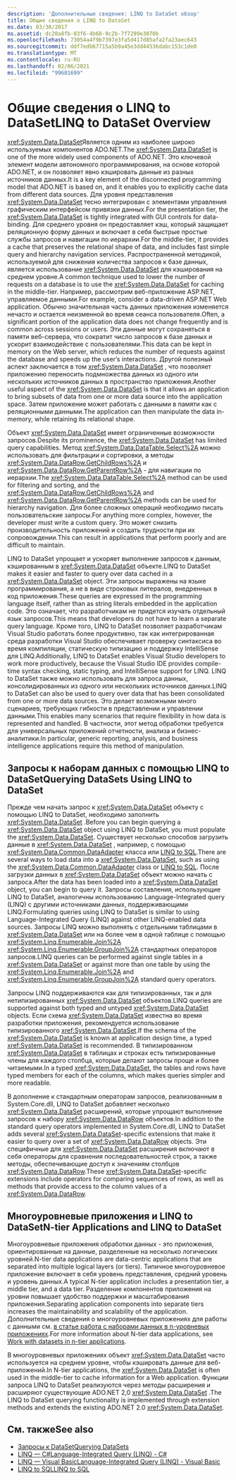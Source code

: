 ```yaml
---
description: 'Дополнительные сведения: LINQ to DataSet обзор'
title: Общие сведения о LINQ to DataSet
ms.date: 03/30/2017
ms.assetid: dc20a8fb-03f6-4b68-9c2b-7f7299e3070b
ms.openlocfilehash: 73054a4f9b7397e3fa5d417d85afa2fa23aec643
ms.sourcegitcommit: ddf7edb67715a5b9a45e3dd44536dabc153c1de0
ms.translationtype: MT
ms.contentlocale: ru-RU
ms.lasthandoff: 02/06/2021
ms.locfileid: "99681699"
---
```

# <a name="linq-to-dataset-overview"></a><span data-ttu-id="07707-103">Общие сведения о LINQ to DataSet</span><span class="sxs-lookup"><span data-stu-id="07707-103">LINQ to DataSet Overview</span></span>

<span data-ttu-id="07707-104"><xref:System.Data.DataSet>Является одним из наиболее широко используемых компонентов ADO.NET.</span><span class="sxs-lookup"><span data-stu-id="07707-104">The <xref:System.Data.DataSet> is one of the more widely used components of ADO.NET.</span></span> <span data-ttu-id="07707-105">Это ключевой элемент модели автономного программирования, на основе которой ADO.NET, и он позволяет явно кэшировать данные из разных источников данных.</span><span class="sxs-lookup"><span data-stu-id="07707-105">It is a key element of the disconnected programming model that ADO.NET is based on, and it enables you to explicitly cache data from different data sources.</span></span> <span data-ttu-id="07707-106">Для уровня представления <xref:System.Data.DataSet> тесно интегрирован с элементами управления графическим интерфейсом привязки данных.</span><span class="sxs-lookup"><span data-stu-id="07707-106">For the presentation tier, the <xref:System.Data.DataSet> is tightly integrated with GUI controls for data-binding.</span></span> <span data-ttu-id="07707-107">Для среднего уровня он предоставляет кэш, который защищает реляционную форму данных и включает в себя быстрые простые службы запросов и навигации по иерархии.</span><span class="sxs-lookup"><span data-stu-id="07707-107">For the middle-tier, it provides a cache that preserves the relational shape of data, and includes fast simple query and hierarchy navigation services.</span></span> <span data-ttu-id="07707-108">Распространенной методикой, используемой для снижения количества запросов к базе данных, является использование <xref:System.Data.DataSet> для кэширования на среднем уровне.</span><span class="sxs-lookup"><span data-stu-id="07707-108">A common technique used to lower the number of requests on a database is to use the <xref:System.Data.DataSet> for caching in the middle-tier.</span></span> <span data-ttu-id="07707-109">Например, рассмотрим веб-приложение ASP.NET, управляемое данными.</span><span class="sxs-lookup"><span data-stu-id="07707-109">For example, consider a data-driven ASP.NET Web application.</span></span> <span data-ttu-id="07707-110">Обычно значительная часть данных приложения изменяется нечасто и остается неизменной во время сеанса пользователя.</span><span class="sxs-lookup"><span data-stu-id="07707-110">Often, a significant portion of the application data does not change frequently and is common across sessions or users.</span></span> <span data-ttu-id="07707-111">Эти данные могут сохраняться в памяти веб-сервера, что сократит число запросов к базе данных и ускорит взаимодействие с пользователями.</span><span class="sxs-lookup"><span data-stu-id="07707-111">This data can be kept in memory on the Web server, which reduces the number of requests against the database and speeds up the user’s interactions.</span></span> <span data-ttu-id="07707-112">Другой полезный аспект заключается в том <xref:System.Data.DataSet> , что позволяет приложению переносить подмножества данных из одного или нескольких источников данных в пространство приложения.</span><span class="sxs-lookup"><span data-stu-id="07707-112">Another useful aspect of the <xref:System.Data.DataSet> is that it allows an application to bring subsets of data from one or more data source into the application space.</span></span> <span data-ttu-id="07707-113">Затем приложение может работать с данными в памяти как с реляционными данными.</span><span class="sxs-lookup"><span data-stu-id="07707-113">The application can then manipulate the data in-memory, while retaining its relational shape.</span></span>  
  
 <span data-ttu-id="07707-114">Объект <xref:System.Data.DataSet> имеет ограниченные возможности запросов.</span><span class="sxs-lookup"><span data-stu-id="07707-114">Despite its prominence, the <xref:System.Data.DataSet> has limited query capabilities.</span></span> <span data-ttu-id="07707-115">Метод <xref:System.Data.DataTable.Select%2A> можно использовать для фильтрации и сортировки, а методы <xref:System.Data.DataRow.GetChildRows%2A> и <xref:System.Data.DataRow.GetParentRow%2A> - для навигации по иерархии.</span><span class="sxs-lookup"><span data-stu-id="07707-115">The <xref:System.Data.DataTable.Select%2A> method can be used for filtering and sorting, and the <xref:System.Data.DataRow.GetChildRows%2A> and <xref:System.Data.DataRow.GetParentRow%2A> methods can be used for hierarchy navigation.</span></span> <span data-ttu-id="07707-116">Для более сложных операций необходимо писать пользовательские запросы.</span><span class="sxs-lookup"><span data-stu-id="07707-116">For anything more complex, however, the developer must write a custom query.</span></span> <span data-ttu-id="07707-117">Это может снизить производительность приложений и создать трудности при их сопровождении.</span><span class="sxs-lookup"><span data-stu-id="07707-117">This can result in applications that perform poorly and are difficult to maintain.</span></span>  
  
 <span data-ttu-id="07707-118">LINQ to DataSet упрощает и ускоряет выполнение запросов к данным, кэшированным в <xref:System.Data.DataSet> объекте.</span><span class="sxs-lookup"><span data-stu-id="07707-118">LINQ to DataSet makes it easier and faster to query over data cached in a <xref:System.Data.DataSet> object.</span></span> <span data-ttu-id="07707-119">Эти запросы выражены на языке программирования, а не в виде строковых литералов, внедренных в код приложения.</span><span class="sxs-lookup"><span data-stu-id="07707-119">These queries are expressed in the programming language itself, rather than as string literals embedded in the application code.</span></span> <span data-ttu-id="07707-120">Это означает, что разработчикам не придется изучать отдельный язык запросов.</span><span class="sxs-lookup"><span data-stu-id="07707-120">This means that developers do not have to learn a separate query language.</span></span> <span data-ttu-id="07707-121">Кроме того, LINQ to DataSet позволяет разработчикам Visual Studio работать более продуктивно, так как интегрированная среда разработки Visual Studio обеспечивает проверку синтаксиса во время компиляции, статическую типизацию и поддержку IntelliSense для LINQ.</span><span class="sxs-lookup"><span data-stu-id="07707-121">Additionally, LINQ to DataSet enables Visual Studio developers to work more productively, because the Visual Studio IDE provides compile-time syntax checking, static typing, and IntelliSense support for LINQ.</span></span> <span data-ttu-id="07707-122">LINQ to DataSet также можно использовать для запроса данных, консолидированных из одного или нескольких источников данных.</span><span class="sxs-lookup"><span data-stu-id="07707-122">LINQ to DataSet can also be used to query over data that has been consolidated from one or more data sources.</span></span> <span data-ttu-id="07707-123">Это делает возможными много сценариев, требующих гибкости в представлении и управлении данными.</span><span class="sxs-lookup"><span data-stu-id="07707-123">This enables many scenarios that require flexibility in how data is represented and handled.</span></span> <span data-ttu-id="07707-124">В частности, этот метод обработки требуется для универсальных приложений отчетности, анализа и бизнес-аналитики.</span><span class="sxs-lookup"><span data-stu-id="07707-124">In particular, generic reporting, analysis, and business intelligence applications require this method of manipulation.</span></span>  
  
## <a name="querying-datasets-using-linq-to-dataset"></a><span data-ttu-id="07707-125">Запросы к наборам данных с помощью LINQ to DataSet</span><span class="sxs-lookup"><span data-stu-id="07707-125">Querying DataSets Using LINQ to DataSet</span></span>  

 <span data-ttu-id="07707-126">Прежде чем начать запрос к <xref:System.Data.DataSet> объекту с помощью LINQ to DataSet, необходимо заполнить <xref:System.Data.DataSet> .</span><span class="sxs-lookup"><span data-stu-id="07707-126">Before you can begin querying a <xref:System.Data.DataSet> object using LINQ to DataSet, you must populate the <xref:System.Data.DataSet>.</span></span> <span data-ttu-id="07707-127">Существует несколько способов загрузить данные в <xref:System.Data.DataSet> , например, с помощью <xref:System.Data.Common.DataAdapter> класса или [LINQ to SQL](./sql/linq/index.md).</span><span class="sxs-lookup"><span data-stu-id="07707-127">There are several ways to load data into a <xref:System.Data.DataSet>, such as using the <xref:System.Data.Common.DataAdapter> class or [LINQ to SQL](./sql/linq/index.md).</span></span> <span data-ttu-id="07707-128">После загрузки данных в <xref:System.Data.DataSet> объект можно начать с запроса.</span><span class="sxs-lookup"><span data-stu-id="07707-128">After the data has been loaded into a <xref:System.Data.DataSet> object, you can begin to query it.</span></span> <span data-ttu-id="07707-129">Запросы составления, использующие LINQ to DataSet, аналогичны использованию Language-Integrated query (LINQ) с другими источниками данных, поддерживающими LINQ.</span><span class="sxs-lookup"><span data-stu-id="07707-129">Formulating queries using LINQ to DataSet is similar to using Language-Integrated Query (LINQ) against other LINQ-enabled data sources.</span></span> <span data-ttu-id="07707-130">Запросы LINQ можно выполнять с отдельными таблицами в <xref:System.Data.DataSet> или на более чем в одной таблице с помощью <xref:System.Linq.Enumerable.Join%2A> <xref:System.Linq.Enumerable.GroupJoin%2A> стандартных операторов запросов.</span><span class="sxs-lookup"><span data-stu-id="07707-130">LINQ queries can be performed against single tables in a <xref:System.Data.DataSet> or against more than one table by using the <xref:System.Linq.Enumerable.Join%2A> and <xref:System.Linq.Enumerable.GroupJoin%2A> standard query operators.</span></span>  
  
 <span data-ttu-id="07707-131">Запросы LINQ поддерживаются как для типизированных, так и для нетипизированных <xref:System.Data.DataSet> объектов.</span><span class="sxs-lookup"><span data-stu-id="07707-131">LINQ queries are supported against both typed and untyped <xref:System.Data.DataSet> objects.</span></span> <span data-ttu-id="07707-132">Если схема <xref:System.Data.DataSet> известна во время разработки приложения, рекомендуется использование типизированного <xref:System.Data.DataSet>.</span><span class="sxs-lookup"><span data-stu-id="07707-132">If the schema of the <xref:System.Data.DataSet> is known at application design time, a typed <xref:System.Data.DataSet> is recommended.</span></span> <span data-ttu-id="07707-133">В типизированном <xref:System.Data.DataSet> в таблицах и строках есть типизированные члены для каждого столбца, которые делают запросы проще и более читаемыми.</span><span class="sxs-lookup"><span data-stu-id="07707-133">In a typed <xref:System.Data.DataSet>, the tables and rows have typed members for each of the columns, which makes queries simpler and more readable.</span></span>  
  
 <span data-ttu-id="07707-134">В дополнение к стандартным операторам запросов, реализованным в System.Core.dll, LINQ to DataSet добавляет несколько <xref:System.Data.DataSet> расширений, которые упрощают выполнение запросов к набору <xref:System.Data.DataRow> объектов.</span><span class="sxs-lookup"><span data-stu-id="07707-134">In addition to the standard query operators implemented in System.Core.dll, LINQ to DataSet adds several <xref:System.Data.DataSet>-specific extensions that make it easier to query over a set of <xref:System.Data.DataRow> objects.</span></span> <span data-ttu-id="07707-135">Эти специфичные для <xref:System.Data.DataSet> расширения включают в себя операторы для сравнения последовательностей строк, а также методы, обеспечивающие доступ к значениям столбцов <xref:System.Data.DataRow>.</span><span class="sxs-lookup"><span data-stu-id="07707-135">These <xref:System.Data.DataSet>-specific extensions include operators for comparing sequences of rows, as well as methods that provide access to the column values of a <xref:System.Data.DataRow>.</span></span>  
  
## <a name="n-tier-applications-and-linq-to-dataset"></a><span data-ttu-id="07707-136">Многоуровневые приложения и LINQ to DataSet</span><span class="sxs-lookup"><span data-stu-id="07707-136">N-tier Applications and LINQ to DataSet</span></span>  

 <span data-ttu-id="07707-137">Многоуровневые приложения обработки данных - это приложения, ориентированные на данные, разделенные на несколько логических уровней.</span><span class="sxs-lookup"><span data-stu-id="07707-137">N-tier data applications are data-centric applications that are separated into multiple logical layers (or tiers).</span></span> <span data-ttu-id="07707-138">Типичное многоуровневое приложение включает в себя уровень представления, средний уровень и уровень данных.</span><span class="sxs-lookup"><span data-stu-id="07707-138">A typical N-tier application includes a presentation tier, a middle tier, and a data tier.</span></span> <span data-ttu-id="07707-139">Разделение компонентов приложения на уровни повышает удобство поддержки и масштабирования приложения.</span><span class="sxs-lookup"><span data-stu-id="07707-139">Separating application components into separate tiers increases the maintainability and scalability of the application.</span></span> <span data-ttu-id="07707-140">Дополнительные сведения о многоуровневых приложениях для работы с данными см. [в статье работа с наборами данных в n-уровневых приложениях](/visualstudio/data-tools/work-with-datasets-in-n-tier-applications).</span><span class="sxs-lookup"><span data-stu-id="07707-140">For more information about N-tier data applications, see [Work with datasets in n-tier applications](/visualstudio/data-tools/work-with-datasets-in-n-tier-applications).</span></span>  
  
 <span data-ttu-id="07707-141">В многоуровневых приложениях объект <xref:System.Data.DataSet> часто используется на среднем уровне, чтобы кэшировать данные для веб-приложений.</span><span class="sxs-lookup"><span data-stu-id="07707-141">In N-tier applications, the <xref:System.Data.DataSet> is often used in the middle-tier to cache information for a Web application.</span></span> <span data-ttu-id="07707-142">Функции запроса LINQ to DataSet реализуются через методы расширения и расширяют существующие ADO.NET 2,0 <xref:System.Data.DataSet> .</span><span class="sxs-lookup"><span data-stu-id="07707-142">The LINQ to DataSet querying functionality is implemented through extension methods and extends the existing ADO.NET 2.0 <xref:System.Data.DataSet>.</span></span>  
  
## <a name="see-also"></a><span data-ttu-id="07707-143">См. также</span><span class="sxs-lookup"><span data-stu-id="07707-143">See also</span></span>

- [<span data-ttu-id="07707-144">Запросы к DataSet</span><span class="sxs-lookup"><span data-stu-id="07707-144">Querying DataSets</span></span>](querying-datasets-linq-to-dataset.md)
- [<span data-ttu-id="07707-145">LINQ — C#</span><span class="sxs-lookup"><span data-stu-id="07707-145">Language-Integrated Query (LINQ) - C#</span></span>](../../../csharp/programming-guide/concepts/linq/index.md)
- [<span data-ttu-id="07707-146">LINQ — Visual Basic</span><span class="sxs-lookup"><span data-stu-id="07707-146">Language-Integrated Query (LINQ) - Visual Basic</span></span>](../../../visual-basic/programming-guide/concepts/linq/index.md)
- [<span data-ttu-id="07707-147">LINQ to SQL</span><span class="sxs-lookup"><span data-stu-id="07707-147">LINQ to SQL</span></span>](./sql/linq/index.md)
